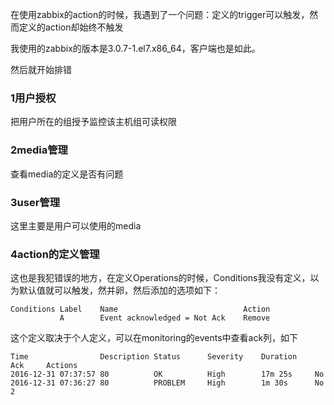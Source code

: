 在使用zabbix的action的时候，我遇到了一个问题：定义的trigger可以触发，然而定义的action却始终不触发

我使用的zabbix的版本是3.0.7-1.el7.x86_64，客户端也是如此。

然后就开始排错


### 1用户授权
把用户所在的组授予监控该主机组可读权限


### 2media管理
查看media的定义是否有问题


### 3user管理
这里主要是用户可以使用的media


### 4action的定义管理
这也是我犯错误的地方，在定义Operations的时候，Conditions我没有定义，以为默认值就可以触发，然并卵，然后添加的选项如下：
```
Conditions Label	Name							Action
		   A	    Event acknowledged = Not Ack	Remove
```

这个定义取决于个人定义，可以在monitoring的events中查看ack列，如下
```
Time				Description	Status		Severity	Duration	Ack		Actions
2016-12-31 07:37:57	80			OK			High		17m 25s		No
2016-12-31 07:36:27	80			PROBLEM		High		1m 30s		No		2
```
